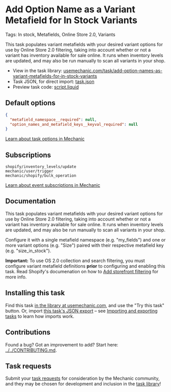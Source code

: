 # Add Option Name as a Variant Metafield for In Stock Variants

Tags: In stock, Metafields, Online Store 2.0, Variants

This task populates variant metafields with your desired variant options for use by Online Store 2.0 filtering, taking into account whether or not a variant has inventory available for sale online. It runs when inventory levels are updated, and may also be run manually to scan all variants in your shop.

* View in the task library: [usemechanic.com/task/add-option-names-as-variant-metafields-for-in-stock-variants](https://usemechanic.com/task/add-option-names-as-variant-metafields-for-in-stock-variants)
* Task JSON, for direct import: [task.json](../../tasks/add-option-names-as-variant-metafields-for-in-stock-variants.json)
* Preview task code: [script.liquid](./script.liquid)

## Default options

```json
{
  "metafield_namespace__required": null,
  "option_names_and_metafield_keys__keyval_required": null
}
```

[Learn about task options in Mechanic](https://docs.usemechanic.com/article/471-task-options)

## Subscriptions

```liquid
shopify/inventory_levels/update
mechanic/user/trigger
mechanic/shopify/bulk_operation
```

[Learn about event subscriptions in Mechanic](https://docs.usemechanic.com/article/408-subscriptions)

## Documentation

This task populates variant metafields with your desired variant options for use by Online Store 2.0 filtering, taking into account whether or not a variant has inventory available for sale online. It runs when inventory levels are updated, and may also be run manually to scan all variants in your shop.

Configure it with a single metafield namespace (e.g. "my_fields") and one or more variant options (e.g. "Size") paired with their respective metafield key (e.g. "size_in_stock").

__Important:__ To use OS 2.0 collection and search filtering, you must configure variant metafield definitions __prior__ to configuring and enabling this task. Read Shopify's documenation on how to [Add storefront filtering](https://help.shopify.com/en/manual/online-store/themes/customizing-themes/storefront-filters) for more info.

## Installing this task

Find this task [in the library at usemechanic.com](https://usemechanic.com/task/add-option-names-as-variant-metafields-for-in-stock-variants), and use the "Try this task" button. Or, import [this task's JSON export](../../tasks/add-option-names-as-variant-metafields-for-in-stock-variants.json) – see [Importing and exporting tasks](https://docs.usemechanic.com/article/505-importing-and-exporting-tasks) to learn how imports work.

## Contributions

Found a bug? Got an improvement to add? Start here: [../../CONTRIBUTING.md](../../CONTRIBUTING.md).

## Task requests

Submit your [task requests](https://mechanic.canny.io/task-requests) for consideration by the Mechanic community, and they may be chosen for development and inclusion in the [task library](https://tasks.mechanic.dev/)!
